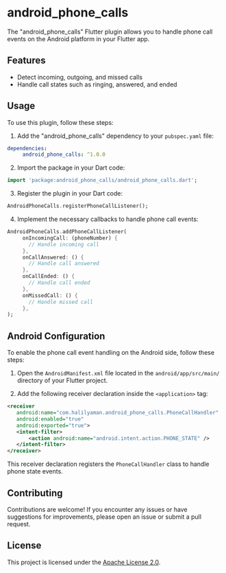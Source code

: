 # android_phone_calls

The "android_phone_calls" Flutter plugin allows you to handle phone call events on the Android platform in your Flutter app.

## Features

- Detect incoming, outgoing, and missed calls
- Handle call states such as ringing, answered, and ended

## Usage

To use this plugin, follow these steps:

1. Add the "android_phone_calls" dependency to your `pubspec.yaml` file:

```yaml
dependencies:
     android_phone_calls: ^1.0.0
```

2. Import the package in your Dart code:

```dart
import 'package:android_phone_calls/android_phone_calls.dart';
```

3. Register the plugin in your Dart code:

```dart
AndroidPhoneCalls.registerPhoneCallListener();
```

4. Implement the necessary callbacks to handle phone call events:

```dart
AndroidPhoneCalls.addPhoneCallListener(
     onIncomingCall: (phoneNumber) {
       // Handle incoming call
     },
     onCallAnswered: () {
       // Handle call answered
     },
     onCallEnded: () {
       // Handle call ended
     },
     onMissedCall: () {
       // Handle missed call
     },
);
```

## Android Configuration

To enable the phone call event handling on the Android side, follow these steps:

1. Open the `AndroidManifest.xml` file located in the `android/app/src/main/` directory of your Flutter project.

2. Add the following receiver declaration inside the `<application>` tag:

```xml 
<receiver
   android:name="com.halilyaman.android_phone_calls.PhoneCallHandler"
   android:enabled="true"
   android:exported="true">
   <intent-filter>
       <action android:name="android.intent.action.PHONE_STATE" />
   </intent-filter>
</receiver>
```

This receiver declaration registers the `PhoneCallHandler` class to handle phone state events.

## Contributing

Contributions are welcome! If you encounter any issues or have suggestions for improvements, please open an issue or submit a pull request.

## License

This project is licensed under the [Apache License 2.0](LICENSE).
